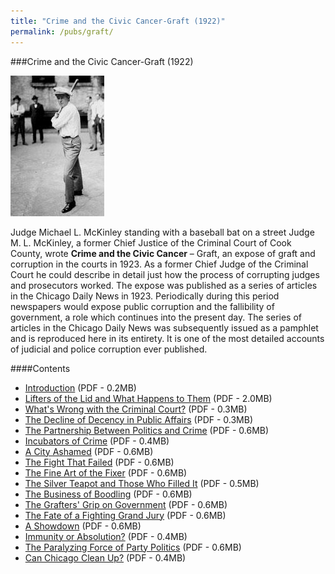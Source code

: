 ```yaml
---
title: "Crime and the Civic Cancer-Graft (1922)"
permalink: /pubs/graft/
---
```


###Crime and the Civic Cancer-Graft (1922)

![McKinleySm](/static/img/pub/graft/McKinleySm.jpg)

Judge Michael L. McKinley standing with a baseball bat on a street	Judge M. L. McKinley, a former Chief Justice of the Criminal Court of Cook County, wrote __Crime and the Civic Cancer__ – Graft, an expose of graft and corruption in the courts in 1923. As a former Chief Judge of the Criminal Court he could describe in detail just how the process of corrupting judges and prosecutors worked. The expose was published as a series of articles in the Chicago Daily News in 1923. Periodically during this period newspapers would expose public corruption and the fallibility of government, a role which continues into the present day. The series of articles in the Chicago Daily News was subsequently issued as a pamphlet and is reproduced here in its entirety. It is one of the most detailed accounts of judicial and police corruption ever published.
 	
####Contents
  * [Introduction](/docs_fk/homicide/crimecivic/intro.pdf)
    (PDF - 0.2MB)
  * [Lifters of the Lid and What Happens to Them](/docs_fk/homicide/crimecivic/01.pdf)
    (PDF - 2.0MB)
  * [What's Wrong with the Criminal Court?](/docs_fk/homicide/crimecivic/02.pdf)
    (PDF - 0.3MB)
  * [The Decline of Decency in Public Affairs](/docs_fk/homicide/crimecivic/03.pdf)
    (PDF - 0.3MB)
  * [The Partnership Between Politics and Crime](/docs_fk/homicide/crimecivic/04.pdf)
    (PDF - 0.6MB)
  * [Incubators of Crime](/docs_fk/homicide/crimecivic/05.pdf)
    (PDF - 0.4MB)
  * [A City Ashamed](/docs_fk/homicide/crimecivic/06.pdf)
    (PDF - 0.6MB)
  * [The Fight That Failed](/docs_fk/homicide/crimecivic/07.pdf)
    (PDF - 0.6MB)
  * [The Fine Art of the Fixer](/docs_fk/homicide/crimecivic/09.pdf)
    (PDF - 0.6MB)
  * [The Silver Teapot and Those Who Filled It](/docs_fk/homicide/crimecivic/10.pdf)
    (PDF - 0.5MB)
  * [The Business of Boodling](/docs_fk/homicide/crimecivic/11.pdf)
    (PDF - 0.6MB)
  * [The Grafters' Grip on Government](/docs_fk/homicide/crimecivic/12.pdf)
    (PDF - 0.6MB)
  * [The Fate of a Fighting Grand Jury](/docs_fk/homicide/crimecivic/13.pdf)
    (PDF - 0.6MB)
  * [A Showdown](/docs_fk/homicide/crimecivic/14.pdf)
    (PDF - 0.6MB)
  * [Immunity or Absolution?](/docs_fk/homicide/crimecivic/15.pdf)
    (PDF - 0.4MB)
  * [The Paralyzing Force of Party Politics](/docs_fk/homicide/crimecivic/16.pdf)
    (PDF - 0.6MB)
  * [Can Chicago Clean Up?](/docs_fk/homicide/crimecivic/17.pdf)
    (PDF - 0.4MB)